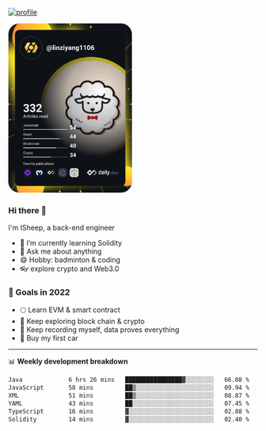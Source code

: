 [![profile](http://img.codelin.xyz/hello-im-isheep.svg)](https://www.calligrapher.ai/)

<a href="https://app.daily.dev/linziyang1106"><img src="/devcard.png" width="250" alt="ISheep's Dev Card"/></a>

### Hi there 🐏

I'm ISheep, a back-end engineer

- 🔭 I’m currently learning Solidity
- 💬 Ask me about anything
- 😄 Hobby: badminton & coding
- 👓 explore crypto and Web3.0

### 🚀 Goals in 2022
+ 🌕 Learn EVM & smart contract
+ 🤔 Keep exploring block chain & crypto
+ 🐏 Keep recording myself, data proves everything
+ 🚗 Buy my first car

-------

📊 **Weekly development breakdown**
<!--START_SECTION:waka-->

```text
Java             6 hrs 26 mins   ████████████████▓░░░░░░░░   66.08 %
JavaScript       58 mins         ██▒░░░░░░░░░░░░░░░░░░░░░░   09.94 %
XML              51 mins         ██▒░░░░░░░░░░░░░░░░░░░░░░   08.87 %
YAML             43 mins         ██░░░░░░░░░░░░░░░░░░░░░░░   07.45 %
TypeScript       16 mins         ▓░░░░░░░░░░░░░░░░░░░░░░░░   02.88 %
Solidity         14 mins         ▓░░░░░░░░░░░░░░░░░░░░░░░░   02.40 %
```

<!--END_SECTION:waka-->
